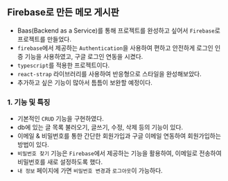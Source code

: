 ## Firebase로 만든 메모 게시판

- Baas(Backend as a Service)를 통해 프로젝트를 완성하고 싶어서 `Firebase`로 프로젝트를 만들었다.
- `firebase`에서 제공하는 `Authentication`을 사용하여 편하고 안전하게 로그인 인증 기능을 사용하였고, 구글 로그인 연동을 시켰다.
- `typescript`를 적용한 프로젝트이다.
- `react-strap` 라이브러리를 사용하여 반응형으로 스타일을 완성해보았다.
- 추가하고 싶은 기능이 많아서 틈틈이 보완할 예정이다.

### 1. 기능 및 특징

- 기본적인 `CRUD` 기능을 구현하였다.
- db에 있는 글 목록 불러오기, 글쓰기, 수정, 삭제 등의 기능이 있다.
- 이메일 & 비밀번호를 통한 간단한 회원가입과 구글 이메일 연동하여 회원가입하는 방법이 있다.
- `비밀번호 찾기` 기능은 `Firebase`에서 제공하는 기능을 활용하여, 이메일로 전송하여 비밀번호를 새로 설정하도록 했다.
- `내 정보` 페이지에 가면 `비밀번호 변경`과 `로그아웃`이 가능하다.
